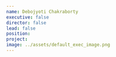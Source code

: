 ```yaml
---
name: Debojyoti Chakraborty
executive: false
director: false
lead: false
position:  
project:  
image: ../assets/default_exec_image.png
---
```

